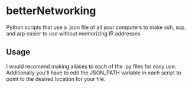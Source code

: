 # betterNetworking
Python scripts that use a .json file of all your computers to make ssh, scp, and arp easier to use without memorizing IP addresses

## Usage
I would recomend making aliases to each of the .py files for easy use. Additionally you'll have to edit the JSON_PATH variable in each script to point to the desired location for your file.
